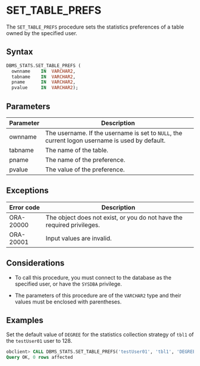 # SET_TABLE_PREFS

The `SET_TABLE_PREFS` procedure sets the statistics preferences of a table owned by the specified user.

## Syntax

```sql
DBMS_STATS.SET_TABLE_PREFS (
  ownname    IN  VARCHAR2,
  tabname    IN  VARCHAR2,
  pname      IN  VARCHAR2,
  pvalue     IN  VARCHAR2);
```



## Parameters

| Parameter | Description                                                                                    |
|-----------|------------------------------------------------------------------------------------------------|
| ownname   | The username. If the username is set to `NULL`, the current logon username is used by default. |
| tabname   | The name of the table.                                                                         |
| pname     | The name of the preference.                                                                    |
| pvalue    | The value of the preference.                                                                   |



## Exceptions

| Error code | Description                                                            |
|------------|------------------------------------------------------------------------|
| ORA-20000  | The object does not exist, or you do not have the required privileges. |
| ORA-20001  | Input values are invalid.                                              |



## Considerations

* To call this procedure, you must connect to the database as the specified user, or have the `SYSDBA` privilege.

* The parameters of this procedure are of the `VARCHAR2` type and their values must be enclosed with parentheses.


## Examples

Set the default value of `DEGREE` for the statistics collection strategy of `tbl1` of the `testUser01` user to 128.

```sql
obclient> CALL DBMS_STATS.SET_TABLE_PREFS('testUser01', 'tbl1', 'DEGREE', '128');
Query OK, 0 rows affected
```
